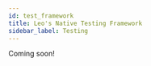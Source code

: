 ```yaml
---
id: test_framework
title: Leo's Native Testing Framework
sidebar_label: Testing
---
```


Coming soon!